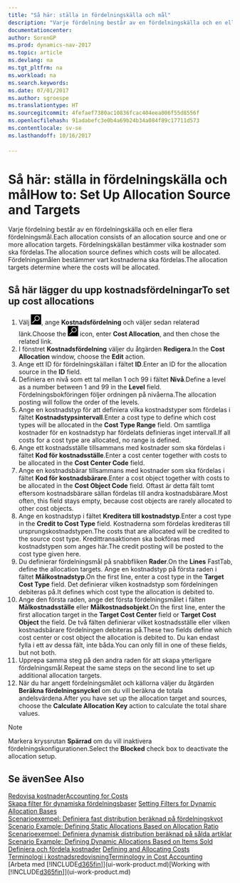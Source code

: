 ```yaml
---
title: "Så här: ställa in fördelningskälla och mål"
description: "Varje fördelning består av en fördelningskälla och en eller flera fördelningsmål. Fördelningskällan bestämmer vilka kostnader som ska fördelas. Fördelningsmålen bestämmer vart kostnaderna ska fördelas."
documentationcenter: 
author: SorenGP
ms.prod: dynamics-nav-2017
ms.topic: article
ms.devlang: na
ms.tgt_pltfrm: na
ms.workload: na
ms.search.keywords: 
ms.date: 07/01/2017
ms.author: sgroespe
ms.translationtype: HT
ms.sourcegitcommit: 4fefaef7380ac10836fcac404eea006f55d8556f
ms.openlocfilehash: 91adabefc3e0b4a69b24b34a084f89c17711d573
ms.contentlocale: sv-se
ms.lasthandoff: 10/16/2017

---
```

# <a name="how-to-set-up-allocation-source-and-targets"></a><span data-ttu-id="1c625-105">Så här: ställa in fördelningskälla och mål</span><span class="sxs-lookup"><span data-stu-id="1c625-105">How to: Set Up Allocation Source and Targets</span></span>
<span data-ttu-id="1c625-106">Varje fördelning består av en fördelningskälla och en eller flera fördelningsmål.</span><span class="sxs-lookup"><span data-stu-id="1c625-106">Each allocation consists of an allocation source and one or more allocation targets.</span></span> <span data-ttu-id="1c625-107">Fördelningskällan bestämmer vilka kostnader som ska fördelas.</span><span class="sxs-lookup"><span data-stu-id="1c625-107">The allocation source defines which costs will be allocated.</span></span> <span data-ttu-id="1c625-108">Fördelningsmålen bestämmer vart kostnaderna ska fördelas.</span><span class="sxs-lookup"><span data-stu-id="1c625-108">The allocation targets determine where the costs will be allocated.</span></span>  

## <a name="to-set-up-cost-allocations"></a><span data-ttu-id="1c625-109">Så här lägger du upp kostnadsfördelningar</span><span class="sxs-lookup"><span data-stu-id="1c625-109">To set up cost allocations</span></span>  
1.  <span data-ttu-id="1c625-110">Välj ![Söka efter sida eller rapport](media/ui-search/search_small.png "ikonen Söka efter sida eller rapport"), ange **Kostnadsfördelning** och väljer sedan relaterad länk.</span><span class="sxs-lookup"><span data-stu-id="1c625-110">Choose the ![Search for Page or Report](media/ui-search/search_small.png "Search for Page or Report icon") icon, enter **Cost Allocation**, and then chose the related link.</span></span>  
2.  <span data-ttu-id="1c625-111">I fönstret **Kostnadsfördelning** väljer du åtgärden **Redigera**.</span><span class="sxs-lookup"><span data-stu-id="1c625-111">In the **Cost Allocation** window, choose the **Edit** action.</span></span>  
3.  <span data-ttu-id="1c625-112">Ange ett ID för fördelningskällan i fältet **ID**.</span><span class="sxs-lookup"><span data-stu-id="1c625-112">Enter an ID for the allocation source in the **ID** field.</span></span>  
4.  <span data-ttu-id="1c625-113">Definiera en nivå som ett tal mellan 1 och 99 i fältet **Nivå**.</span><span class="sxs-lookup"><span data-stu-id="1c625-113">Define a level as a number between 1 and 99 in the **Level** field.</span></span> <span data-ttu-id="1c625-114">Fördelningsbokföringen följer ordningen på nivåerna.</span><span class="sxs-lookup"><span data-stu-id="1c625-114">The allocation posting will follow the order of the levels.</span></span>  
5.  <span data-ttu-id="1c625-115">Ange en kostnadstyp för att definiera vilka kostnadstyper som fördelas i fältet **Kostnadstypsintervall**.</span><span class="sxs-lookup"><span data-stu-id="1c625-115">Enter a cost type to define which cost types will be allocated in the **Cost Type Range** field.</span></span> <span data-ttu-id="1c625-116">Om samtliga kostnader för en kostnadstyp har fördelats definieras inget intervall.</span><span class="sxs-lookup"><span data-stu-id="1c625-116">If all costs for a cost type are allocated, no range is defined.</span></span>  
6.  <span data-ttu-id="1c625-117">Ange ett kostnadsställe tillsammans med kostnader som ska fördelas i fältet **Kod för kostnadsställe**.</span><span class="sxs-lookup"><span data-stu-id="1c625-117">Enter a cost center together with costs to be allocated in the **Cost Center Code** field.</span></span>  
7.  <span data-ttu-id="1c625-118">Ange en kostnadsbärar tillsammans med kostnader som ska fördelas i fältet **Kod för kostnadsbärare**.</span><span class="sxs-lookup"><span data-stu-id="1c625-118">Enter a cost object together with costs to be allocated in the **Cost Object Code** field.</span></span> <span data-ttu-id="1c625-119">Oftast är detta fält tomt eftersom kostnadsbärare sällan fördelas till andra kostnadsbärare.</span><span class="sxs-lookup"><span data-stu-id="1c625-119">Most often, this field stays empty, because cost objects are rarely allocated to other cost objects.</span></span>  
8.  <span data-ttu-id="1c625-120">Ange en kostnadstyp i fältet **Kreditera till kostnadstyp**.</span><span class="sxs-lookup"><span data-stu-id="1c625-120">Enter a cost type in the **Credit to Cost Type** field.</span></span> <span data-ttu-id="1c625-121">Kostnaderna som fördelas krediteras till ursprungskostnadstypen.</span><span class="sxs-lookup"><span data-stu-id="1c625-121">The costs that are allocated will be credited to the source cost type.</span></span> <span data-ttu-id="1c625-122">Kredittransaktionen ska bokföras med kostnadstypen som anges här.</span><span class="sxs-lookup"><span data-stu-id="1c625-122">The credit posting will be posted to the cost type given here.</span></span>  
9. <span data-ttu-id="1c625-123">Du definierar fördelningsmål på snabbfliken **Rader**.</span><span class="sxs-lookup"><span data-stu-id="1c625-123">On the **Lines** FastTab, define the allocation targets.</span></span> <span data-ttu-id="1c625-124">Ange en kostnadstyp på första raden i fältet **Målkostnadstyp**.</span><span class="sxs-lookup"><span data-stu-id="1c625-124">On the first line, enter a cost type in the **Target Cost Type** field.</span></span> <span data-ttu-id="1c625-125">Det definierar vilken kostnadstyp som fördelningen debiteras på.</span><span class="sxs-lookup"><span data-stu-id="1c625-125">It defines which cost type the allocation is debited to.</span></span>  
10. <span data-ttu-id="1c625-126">Ange den första raden, ange det första fördelningsmålet i fälten **Målkostnadsställe** eller **Målkostnadsobjekt**.</span><span class="sxs-lookup"><span data-stu-id="1c625-126">On the first line, enter the first allocation target in the **Target Cost Center** field or **Target Cost Object** the field.</span></span> <span data-ttu-id="1c625-127">De två fälten definierar vilket kostnadsställe eller vilken kostnadsbärare fördelningen debiteras på.</span><span class="sxs-lookup"><span data-stu-id="1c625-127">These two fields define which cost center or cost object the allocation is debited to.</span></span> <span data-ttu-id="1c625-128">Du kan endast fylla i ett av dessa fält, inte båda.</span><span class="sxs-lookup"><span data-stu-id="1c625-128">You can only fill in one of these fields, but not both.</span></span>  
11. <span data-ttu-id="1c625-129">Upprepa samma steg på den andra raden för att skapa ytterligare fördelningsmål.</span><span class="sxs-lookup"><span data-stu-id="1c625-129">Repeat the same steps on the second line to set up additional allocation targets.</span></span>  
12. <span data-ttu-id="1c625-130">När du har angett fördelningsmålet och källorna väljer du åtgärden **Beräkna fördelningsnyckel** om du vill beräkna de totala andelsvärdena.</span><span class="sxs-lookup"><span data-stu-id="1c625-130">After you have set up the allocation target and sources, choose the **Calculate Allocation Key** action to calculate the total share values.</span></span>  

> [!NOTE]  
>  <span data-ttu-id="1c625-131">Markera kryssrutan **Spärrad** om du vill inaktivera fördelningskonfigurationen.</span><span class="sxs-lookup"><span data-stu-id="1c625-131">Select the **Blocked** check box to deactivate the allocation setup.</span></span>  

## <a name="see-also"></a><span data-ttu-id="1c625-132">Se även</span><span class="sxs-lookup"><span data-stu-id="1c625-132">See Also</span></span>  
[<span data-ttu-id="1c625-133">Redovisa kostnader</span><span class="sxs-lookup"><span data-stu-id="1c625-133">Accounting for Costs</span></span>](finance-manage-cost-accounting.md)  
 <span data-ttu-id="1c625-134">[Skapa filter för dynamiska fördelningsbaser](finance-setting-filters-for-dynamic-allocation-bases.md) </span><span class="sxs-lookup"><span data-stu-id="1c625-134">[Setting Filters for Dynamic Allocation Bases](finance-setting-filters-for-dynamic-allocation-bases.md) </span></span>  
 <span data-ttu-id="1c625-135">[Scenarioexempel: Definiera fast distribution beräknad på fördelningskvot](finance-scenario-example-defining-static-allocations-based-on-allocation-ratio.md) </span><span class="sxs-lookup"><span data-stu-id="1c625-135">[Scenario Example: Defining Static Allocations Based on Allocation Ratio](finance-scenario-example-defining-static-allocations-based-on-allocation-ratio.md) </span></span>  
 <span data-ttu-id="1c625-136">[Scenarioexempel: Definiera dynamisk distribution beräknad på sålda artiklar](finance-scenario-example-defining-dynamic-allocations-based-on-items-sold.md) </span><span class="sxs-lookup"><span data-stu-id="1c625-136">[Scenario Example: Defining Dynamic Allocations Based on Items Sold](finance-scenario-example-defining-dynamic-allocations-based-on-items-sold.md) </span></span>  
 <span data-ttu-id="1c625-137">[Definiera och fördela kostnader](finance-define-and-allocate-costs.md) </span><span class="sxs-lookup"><span data-stu-id="1c625-137">[Defining and Allocating Costs](finance-define-and-allocate-costs.md) </span></span>  
 [<span data-ttu-id="1c625-138">Terminologi i kostnadsredovisning</span><span class="sxs-lookup"><span data-stu-id="1c625-138">Terminology in Cost Accounting</span></span>](finance-terminology-in-cost-accounting.md)  
 <span data-ttu-id="1c625-139">[Arbeta med [!INCLUDE[d365fin](includes/d365fin_md.md)]](ui-work-product.md)</span><span class="sxs-lookup"><span data-stu-id="1c625-139">[Working with [!INCLUDE[d365fin](includes/d365fin_md.md)]](ui-work-product.md)</span></span>

